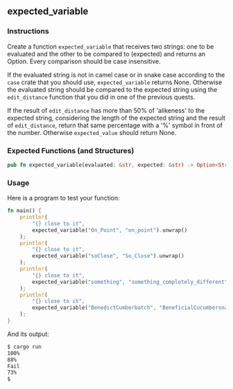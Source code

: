 ## expected_variable

### Instructions

Create a function `expected_variable` that receives two strings: one to be evaluated and the other to be compared to (expected) and returns an Option. Every comparison should be case insensitive.

If the evaluated string is not in camel case or in snake case according to the `case` crate that you should use, `expected_variable` returns None.
Otherwise the evaluated string should be compared to the expected string using the `edit_distance` function that you did in one of the previous quests.

If the result of `edit_distance` has more than 50% of 'alikeness' to the expected string, considering the length of the expected string and the result of `edit_distance`, return that same percentage with a '%' symbol in front of the number.
Otherwise `expected_value` should return None.

### Expected Functions (and Structures)

```rs
pub fn expected_variable(evaluated: &str, expected: &str) -> Option<String> {}
```

### Usage

Here is a program to test your function:

```rs
fn main() {
    println!(
        "{} close to it",
        expected_variable("On_Point", "on_point").unwrap()
    );
    println!(
        "{} close to it",
        expected_variable("soClose", "So_Close").unwrap()
    );
    println!(
        "{} close to it",
        expected_variable("something", "something_completely_different").unwrap()
    );
    println!(
        "{} close to it",
        expected_variable("BenedictCumberbatch", "BeneficialCucumbersnatch").unwrap()
    );
}
```

And its output:

```sh
$ cargo run
100%
88%
Fail
73%
$
```
